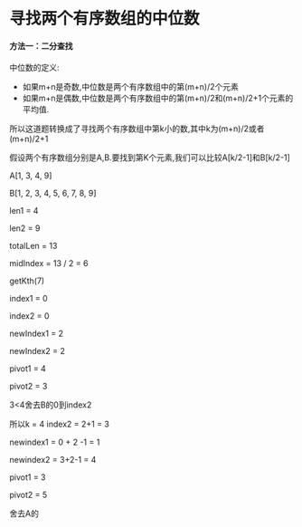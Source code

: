 # 寻找两个有序数组的中位数

#### 方法一：二分查找

中位数的定义:

- 如果m+n是奇数,中位数是两个有序数组中的第(m+n)/2个元素
- 如果m+n是偶数,中位数是两个有序数组中的第(m+n)/2和(m+n)/2+1个元素的平均值.

所以这道题转换成了寻找两个有序数组中第k小的数,其中k为(m+n)/2或者(m+n)/2+1

假设两个有序数组分别是A,B.要找到第K个元素,我们可以比较A[k/2-1]和B[k/2-1]

A[1, 3, 4, 9]

B[1, 2, 3, 4, 5, 6, 7, 8, 9]

len1 = 4

len2 = 9

totalLen = 13

midIndex = 13 / 2 = 6

getKth(7)

index1 = 0

index2 = 0

newIndex1 = 2

newIndex2 = 2

pivot1 = 4

pivot2 = 3

3<4舍去B的0到index2

所以k = 4 index2 = 2+1 = 3

newindex1 = 0 + 2 -1 = 1

newindex2 = 3+2-1 = 4

pivot1 = 3

pivot2 = 5

舍去A的